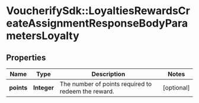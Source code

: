 # VoucherifySdk::LoyaltiesRewardsCreateAssignmentResponseBodyParametersLoyalty

## Properties

| Name | Type | Description | Notes |
| ---- | ---- | ----------- | ----- |
| **points** | **Integer** | The number of points required to redeem the reward. | [optional] |

